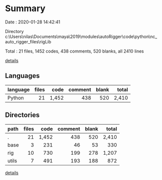 # Summary

Date : 2020-01-28 14:42:41

Directory c:\Users\nilas\Documents\maya\2019\modules\autoRigger\code\python\nc_auto_rigger_files\rigLib

Total : 21 files,  1452 codes, 438 comments, 520 blanks, all 2410 lines

[details](details.md)

## Languages
| language | files | code | comment | blank | total |
| :--- | ---: | ---: | ---: | ---: | ---: |
| Python | 21 | 1,452 | 438 | 520 | 2,410 |

## Directories
| path | files | code | comment | blank | total |
| :--- | ---: | ---: | ---: | ---: | ---: |
| . | 21 | 1,452 | 438 | 520 | 2,410 |
| base | 3 | 231 | 46 | 53 | 330 |
| rig | 10 | 730 | 199 | 278 | 1,207 |
| utils | 7 | 491 | 193 | 188 | 872 |

[details](details.md)